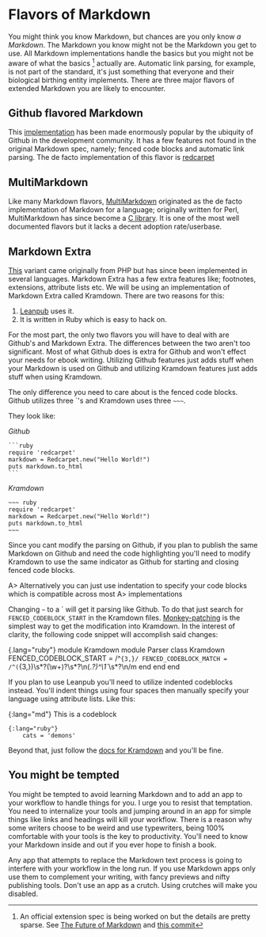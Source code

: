 # Flavors of Markdown

You might think you know Markdown, but chances are you only know _a Markdown_. The Markdown you know might not be the
Markdown you get to use. All Markdown implementations handle the basics but you might not be aware of what the basics
[^MarkdownExtensionsSpec] actually are. Automatic link parsing, for example, is not part of the standard, it's just
something that everyone and their biological birthing entity implements. There are three major flavors of extended
Markdown you are likely to encounter.

[^MarkdownExtensionsSpec]:  
    An official extension spec is being worked on but the details are pretty sparse. See 
    [The Future of Markdown](http://www.codinghorror.com/blog/2012/10/the-future-of-markdown.html) 
    and [this commit](https://github.com/vmg/sundown/commit/37728fb2d7137ff7c37d0a474cb827a8d6d846d8)

## Github flavored Markdown 

This [implementation](http://github.github.com/github-flavored-markdown) has been made enormously popular by the ubiquity of Github in the development community. It
has a few features not found in the original Markdown spec, namely; fenced code blocks and automatic link parsing. The
de facto implementation of this flavor is [redcarpet](https://github.com/vmg/redcarpet)

## MultiMarkdown

Like many Markdown flavors, [MultiMarkdown](http://fletcherpenney.net/multimarkdown) originated as the de facto implementation of Markdown for a
language; originally written for Perl, MultiMarkdown has since become a [C library](https://github.com/jgm/peg-markdown). It is one of the 
most well documented flavors but it lacks a decent adoption rate/userbase.

## Markdown Extra

[This](http://michelf.ca/projects/php-markdown/extra) variant came originally from PHP but has since been implemented
in several languages. Markdown Extra has a few extra features like; footnotes, extensions, attribute lists etc. We will
be using an implementation of Markdown Extra called Kramdown. There are two reasons for this:

1. [Leanpub](https://leanpub.com) uses it.
2. It is written in Ruby which is easy to hack on.

For the most part, the only two flavors you will have to deal with are Github's and Markdown Extra. The differences
between the two aren't too significant. Most of what Github does is extra for Github and won't effect your needs for
ebook writing. Utilizing Github features just adds stuff when your Markdown is used on Github and utilizing Kramdown
features just adds stuff when using Kramdown.

The only difference you need to care about is the fenced code blocks. Github utilizes three \`'s and Kramdown uses
three `~~~`.

They look like:

*Github*

    ```ruby
    require 'redcarpet'
    markdown = Redcarpet.new("Hello World!")
    puts markdown.to_html
    ```

*Kramdown*

    ~~~ ruby
    require 'redcarpet'
    markdown = Redcarpet.new("Hello World!")
    puts markdown.to_html
    ~~~

Since you cant modify the parsing on Github, if you plan to publish the same Markdown on Github and need the code
highlighting you'll need to modify Kramdown to use the same indicator as Github for starting and closing fenced code
blocks. 

A> Alternatively you can just use indentation to specify your code blocks which is compatible across most 
A> implementations

Changing `~` to a \` will get it parsing like Github. To do that just search for `FENCED_CODEBLOCK_START` in the
Kramdown files. [Monkey-patching](#monkeypatching) is the simplest way to get the modification into Kramdown. In the
interest of clarity, the following code snippet will accomplish said changes:

{.lang="ruby"}
    module Kramdown
      module Parser
        class Kramdown
          FENCED_CODEBLOCK_START = /^`{3,}/
          FENCED_CODEBLOCK_MATCH = /^(`{3,})\s*?(\w+)?\s*?\n(.*?)^\1`*\s*?\n/m
        end
      end
    end

If you plan to use Leanpub you'll need to utilize indented codeblocks instead. You'll indent things using four 
spaces then manually specify your language using attribute lists. Like this:

{:lang="md"}
    This is a codeblock

    {:lang="ruby"}
        cats = 'demons'

Beyond that, just follow the [docs for Kramdown](http://kramdown.rubyforge.org/quickref.html) and you'll be fine.

## You might be tempted

You might be tempted to avoid learning Markdown and to add an app to your workflow to handle things for you. I urge you
to resist that temptation. You need to internalize your tools and jumping around in an app for simple things like links
and headings will kill your workflow. There is a reason why some writers choose to be weird and use typewriters, being
100% comfortable with your tools is the key to productivity. You'll need to know your Markdown inside and out if you
ever hope to finish a book.

Any app that attempts to replace the Markdown text process is going to interfere with your workflow in the long run. If
you use Markdown apps only use them to complement your writing, with fancy previews and nifty publishing tools. Don't
use an app as a crutch. Using crutches will make you disabled.
